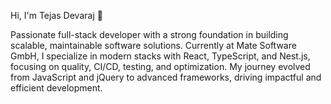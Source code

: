 Hi, I'm Tejas Devaraj 👋

Passionate full-stack developer with a strong foundation in building scalable, maintainable software solutions. Currently at Mate Software GmbH, I specialize in modern stacks with React, TypeScript, and Nest.js, focusing on quality, CI/CD, testing, and optimization. My journey evolved from JavaScript and jQuery to advanced frameworks, driving impactful and efficient development.
